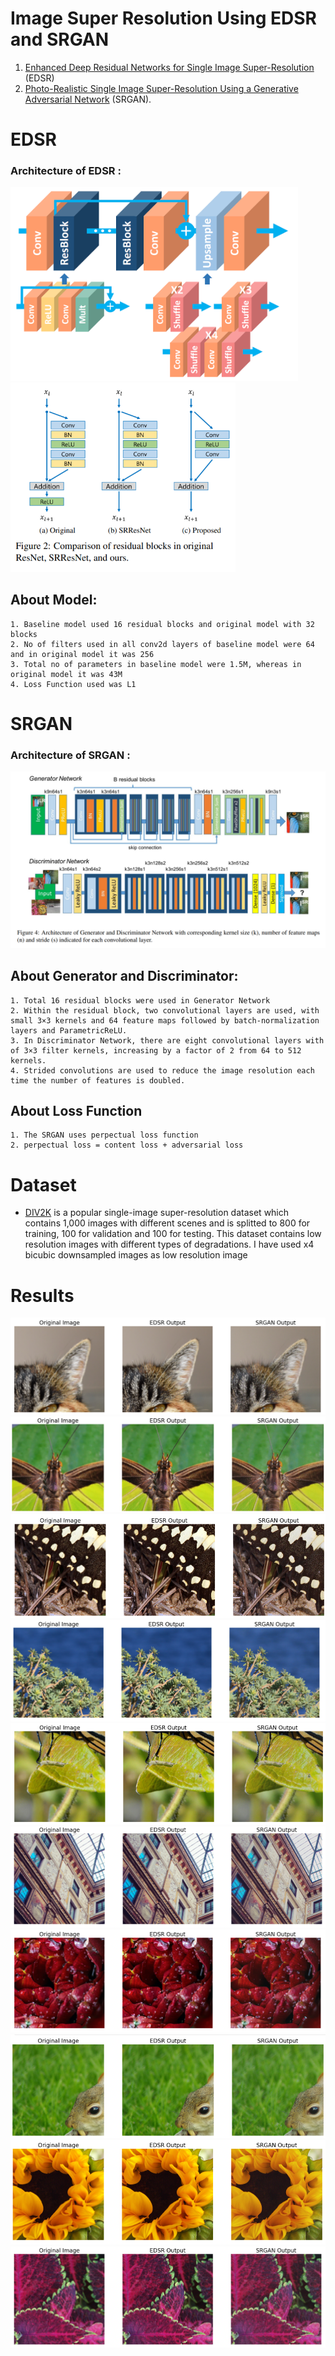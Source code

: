 # Image Super Resolution Using EDSR and SRGAN

1. [Enhanced Deep Residual Networks for Single Image Super-Resolution](https://arxiv.org/abs/1707.02921) (EDSR)
2. [Photo-Realistic Single Image Super-Resolution Using a Generative Adversarial Network](https://arxiv.org/abs/1609.04802) (SRGAN).

# EDSR 
### Architecture of EDSR :
<p float="left">
  <img src="https://github.com/IMvision12/Image-Super-Resolution/blob/main/Images/edsr.png" width="460" />
  <img src="https://github.com/IMvision12/Image-Super-Resolution/blob/main/Images/residual.PNG" width="360" /> 
</p>

  ## About Model:
    1. Baseline model used 16 residual blocks and original model with 32 blocks
    2. No of filters used in all conv2d layers of baseline model were 64 and in original model it was 256
    3. Total no of parameters in baseline model were 1.5M, whereas in original model it was 43M
    4. Loss Function used was L1
  
# SRGAN
### Architecture of SRGAN :
<p float="left">
  <img src="https://github.com/IMvision12/Image-Super-Resolution/blob/main/Images/srgan.PNG" width="800" />
</p>  
  
  ## About Generator and Discriminator:
    1. Total 16 residual blocks were used in Generator Network
    2. Within the residual block, two convolutional layers are used, with small 3×3 kernels and 64 feature maps followed by batch-normalization layers and ParametricReLU.
    3. In Discriminator Network, there are eight convolutional layers with of 3×3 filter kernels, increasing by a factor of 2 from 64 to 512 kernels. 
    4. Strided convolutions are used to reduce the image resolution each time the number of features is doubled.
  ## About Loss Function
    1. The SRGAN uses perpectual loss function
    2. perpectual loss = content loss + adversarial loss
  
# Dataset
* [DIV2K](https://www.tensorflow.org/datasets/catalog/div2k) is a popular single-image super-resolution dataset which contains 1,000 images with different scenes and is splitted to 800 for training, 100 for validation and 100 for testing. This dataset contains low resolution images with different types of degradations. I have used x4 bicubic downsampled images as low resolution image

# Results
![alt_text](https://github.com/IMvision12/Image-Super-Resolution/blob/main/Images/1.PNG)
![alt_text](https://github.com/IMvision12/Image-Super-Resolution/blob/main/Images/10.PNG)
![alt_text](https://github.com/IMvision12/Image-Super-Resolution/blob/main/Images/2.PNG)
![alt_text](https://github.com/IMvision12/Image-Super-Resolution/blob/main/Images/3.png)
![alt_text](https://github.com/IMvision12/Image-Super-Resolution/blob/main/Images/4.PNG)
![alt_text](https://github.com/IMvision12/Image-Super-Resolution/blob/main/Images/5.png)
![alt_text](https://github.com/IMvision12/Image-Super-Resolution/blob/main/Images/6.png)
![alt_text](https://github.com/IMvision12/Image-Super-Resolution/blob/main/Images/7.png)
![alt_text](https://github.com/IMvision12/Image-Super-Resolution/blob/main/Images/8.png)
![alt_text](https://github.com/IMvision12/Image-Super-Resolution/blob/main/Images/9.png)



